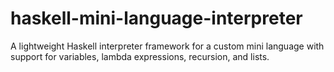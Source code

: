 # haskell-mini-language-interpreter
A lightweight Haskell interpreter framework for a custom mini language with support for variables, lambda expressions, recursion, and lists.
